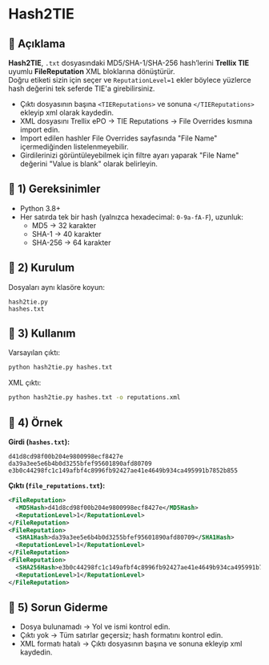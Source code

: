 # Hash2TIE

## 📌 Açıklama
**Hash2TIE**, `.txt` dosyasındaki MD5/SHA-1/SHA-256 hash’lerini **Trellix TIE** uyumlu **FileReputation** XML bloklarına dönüştürür.  
Doğru etiketi sizin için seçer ve `ReputationLevel=1` ekler böylece yüzlerce hash değerini tek seferde TIE'a girebilirsiniz.

- Çıktı dosyasının başına `<TIEReputations>` ve sonuna `</TIEReputations>` ekleyip xml olarak kaydedin.
- XML dosyasını Trellix ePO → TIE Reputations → File Overrides kısmına import edin.
- Import edilen hashler File Overrides sayfasında "File Name" içermediğinden listelenmeyebilir.
- Girdilerinizi görüntüleyebilmek için filtre ayarı yaparak "File Name" değerini "Value is blank" olarak belirleyin.

## 🔹 1) Gereksinimler
- Python 3.8+
- Her satırda tek bir hash (yalnızca hexadecimal: `0-9a-fA-F`), uzunluk:
  - MD5 → 32 karakter
  - SHA-1 → 40 karakter
  - SHA-256 → 64 karakter

## 🔹 2) Kurulum
Dosyaları aynı klasöre koyun:
```
hash2tie.py
hashes.txt
```

## 🔹 3) Kullanım
Varsayılan çıktı:
```bash
python hash2tie.py hashes.txt
```
XML çıktı:
```bash
python hash2tie.py hashes.txt -o reputations.xml
```

## 🔹 4) Örnek
**Girdi (`hashes.txt`):**
```
d41d8cd98f00b204e9800998ecf8427e
da39a3ee5e6b4b0d3255bfef95601890afd80709
e3b0c44298fc1c149afbf4c8996fb92427ae41e4649b934ca495991b7852b855
```

**Çıktı (`file_reputations.txt`):**
```xml
<FileReputation>
  <MD5Hash>d41d8cd98f00b204e9800998ecf8427e</MD5Hash>
  <ReputationLevel>1</ReputationLevel>
</FileReputation>
<FileReputation>
  <SHA1Hash>da39a3ee5e6b4b0d3255bfef95601890afd80709</SHA1Hash>
  <ReputationLevel>1</ReputationLevel>
</FileReputation>
<FileReputation>
  <SHA256Hash>e3b0c44298fc1c149afbf4c8996fb92427ae41e4649b934ca495991b7852b855</SHA256Hash>
  <ReputationLevel>1</ReputationLevel>
</FileReputation>
```

## 🔹 5) Sorun Giderme
- Dosya bulunamadı → Yol ve ismi kontrol edin.  
- Çıktı yok → Tüm satırlar geçersiz; hash formatını kontrol edin.
- XML formatı hatalı → Çıktı dosyasının başına <TIEReputations> ve sonuna </TIEReputations> ekleyip xml kaydedin.
